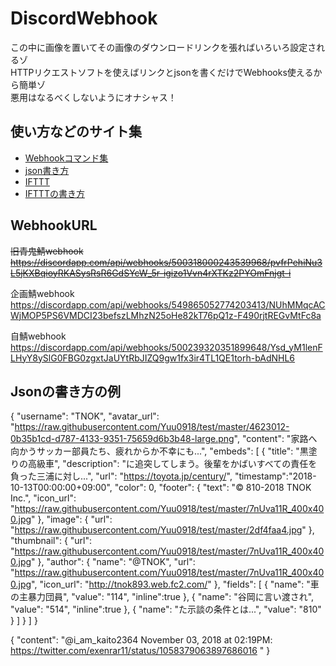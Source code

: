 # DiscordWebhook
この中に画像を置いてその画像のダウンロードリンクを張ればいろいろ設定されるゾ   
HTTPリクエストソフトを使えばリンクとjsonを書くだけでWebhooks使えるから簡単ゾ   
悪用はなるべくしないようにオナシャス！

## 使い方などのサイト集
 - [Webhookコマンド集][1] 
 - [json書き方][3]
 - [IFTTT][2] 
 - [IFTTTの書き方][4]
 
## WebhookURL
~~旧青鬼鯖webhook
https://discordapp.com/api/webhooks/500318000243539968/pvfrPehiNu3L5jKXBqioyRKASysRsR6GdSYcW_5r-igizo1Vvn4rXTKz2PYOmFnjgt-i~~

企画鯖webhook
https://discordapp.com/api/webhooks/549865052774203413/NUhMMqcACWjMOP5PS6VMDCI23befszLMhzN25oHe82kT76pQ1z-F490rjtREGvMtFc8a

自鯖webhook
https://discordapp.com/api/webhooks/500239320351899648/Ysd_yM1lenFLHyY8ySlG0FBG0zgxtJaUYtRbJIZQ9gw1fx3ir4TL1QE1torh-bAdNHL6

## Jsonの書き方の例
{
  "username": "TNOK",
  "avatar_url": "https://raw.githubusercontent.com/Yuu0918/test/master/4623012-0b35b1cd-d787-4133-9351-75659d6b3b48-large.png",
  "content": "家路へ向かうサッカー部員たち、疲れからか不幸にも...",
  "embeds": [
    {
      "title": "黒塗りの高級車",
      "description": "に追突してしまう。後輩をかばいすべての責任を負った三浦に対し...",
      "url": "https://toyota.jp/century/",
      "timestamp":"2018-10-13T00:00:00+09:00",
      "color": 0,
      "footer": {
        "text": "© 810-2018 TNOK Inc.",
        "icon_url": "https://raw.githubusercontent.com/Yuu0918/test/master/7nUva11R_400x400.jpg"
      },
      "image": {
        "url": "https://raw.githubusercontent.com/Yuu0918/test/master/2df4faa4.jpg"
      },
      "thumbnail": {
        "url": "https://raw.githubusercontent.com/Yuu0918/test/master/7nUva11R_400x400.jpg"
      },
      "author": {
        "name": "@TNOK",
        "url": "https://raw.githubusercontent.com/Yuu0918/test/master/7nUva11R_400x400.jpg",
        "icon_url": "http://tnok893.web.fc2.com/"
      },
      "fields": [
        {
          "name": "車の主暴力団員",
          "value": "114",
          "inline":true
        },
        {
          "name": "谷岡に言い渡され",
          "value": "514",
          "inline":true
        },
        {
          "name": "た示談の条件とは...",
          "value": "810"
        }
      ]
    }
  ]
}

{
  "content": "@i_am_kaito2364 November 03, 2018 at 02:19PM: https://twitter.com/exenrar11/status/1058379063897686016 "
}


[1]:https://discordapp.com/developers/docs/resources/webhook
[2]:https://ifttt.com/my_applets
[3]:https://qiita.com/Eai/items/1165d08dce9f183eac74
[4]:https://kagasu.hatenablog.com/entry/2017/07/18/110848
